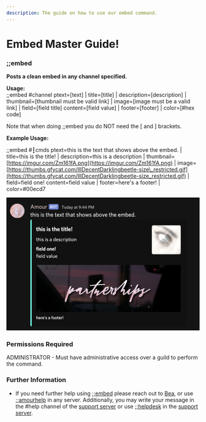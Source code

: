 ```yaml
---
description: The guide on how to use our embed command.
---
```


# Embed Master Guide!

### ;;embed

**Posts a clean embed in any channel specified.**

**Usage:**   
;;embed \#channel ptext=\[text\] \| title=\[title\] \| description=\[description\] \| thumbnail=[\[](https://imgur.com/Zm161fA.png)thumbnail must be valid link\] \| image=[\[](https://thumbs.gfycat.com/IllDecentDarklingbeetle-size_restricted.gif)image must be a valid link\] \| field=\[field title\] content=\[field value\] \| footer=\[footer\] \| color=\[\#hex code\]

Note that when doing ;;embed you do NOT need the \[ and \] brackets. 

**Example Usage:**

;;embed \#┇cmds ptext=this is the text that shows above the embed. \| title=this is the title! \| description=this is a description \| thumbnail=[https://imgur.com/Zm161fA.png](https://imgur.com/Zm161fA.png) \| image=[https://thumbs.gfycat.com/IllDecentDarklingbeetle-size\_restricted.gif](https://thumbs.gfycat.com/IllDecentDarklingbeetle-size_restricted.gif) \| field=field one! content=field value \| footer=here's a footer! \| color=\#00ecd7

![](../.gitbook/assets/embed.png)

### Permissions Required

ADMINISTRATOR - Must have administrative access over a guild to perform the command.

### Further Information

* If you need further help using [;;embed](embed-master-guide.md#embed) please reach out to [Bea](../done.md#contact-information), or use [;;amourhelp](../info/infocmds.md#amourhelp) in any server. Additionally, you may write your message in the \#help channel of the [support server](https://discord.gg/g4p6UMj) or use [;;helpdesk](../info/infocmds.md#helpdesk) in the [support server](https://discord.gg/g4p6UMj).

